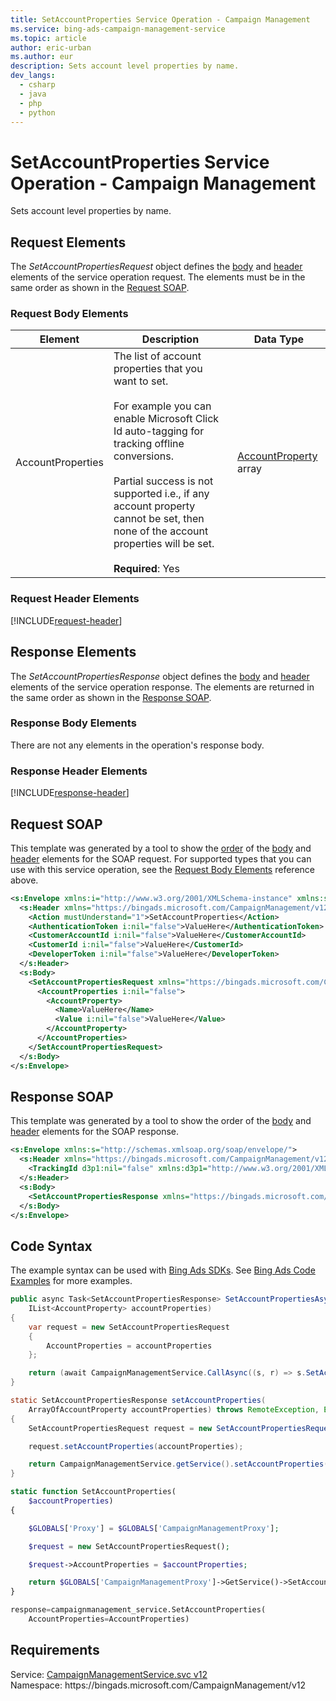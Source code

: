```yaml
---
title: SetAccountProperties Service Operation - Campaign Management
ms.service: bing-ads-campaign-management-service
ms.topic: article
author: eric-urban
ms.author: eur
description: Sets account level properties by name.
dev_langs: 
  - csharp
  - java
  - php
  - python
---
```

# SetAccountProperties Service Operation - Campaign Management
Sets account level properties by name.

## <a name="request"></a>Request Elements
The *SetAccountPropertiesRequest* object defines the [body](#request-body) and [header](#request-header) elements of the service operation request. The elements must be in the same order as shown in the [Request SOAP](#request-soap). 

### <a name="request-body"></a>Request Body Elements

|Element|Description|Data Type|
|-----------|---------------|-------------|
|<a name="accountproperties"></a>AccountProperties|The list of account properties that you want to set.<br/><br/>For example you can enable Microsoft Click Id auto-tagging for tracking offline conversions.<br/><br/>Partial success is not supported i.e., if any account property cannot be set, then none of the account properties will be set.<br/><br/>**Required**: Yes|[AccountProperty](accountproperty.md) array|

### <a name="request-header"></a>Request Header Elements
[!INCLUDE[request-header](./includes/request-header.md)]

## <a name="response"></a>Response Elements
The *SetAccountPropertiesResponse* object defines the [body](#response-body) and [header](#response-header) elements of the service operation response. The elements are returned in the same order as shown in the [Response SOAP](#response-soap).

### <a name="response-body"></a>Response Body Elements
There are not any elements in the operation's response body.

### <a name="response-header"></a>Response Header Elements
[!INCLUDE[response-header](./includes/response-header.md)]

## <a name="request-soap"></a>Request SOAP
This template was generated by a tool to show the [order](../guides/services-protocol.md#element-order) of the [body](#request-body) and [header](#request-header) elements for the SOAP request. For supported types that you can use with this service operation, see the [Request Body Elements](#request-header) reference above.

```xml
<s:Envelope xmlns:i="http://www.w3.org/2001/XMLSchema-instance" xmlns:s="http://schemas.xmlsoap.org/soap/envelope/">
  <s:Header xmlns="https://bingads.microsoft.com/CampaignManagement/v12">
    <Action mustUnderstand="1">SetAccountProperties</Action>
    <AuthenticationToken i:nil="false">ValueHere</AuthenticationToken>
    <CustomerAccountId i:nil="false">ValueHere</CustomerAccountId>
    <CustomerId i:nil="false">ValueHere</CustomerId>
    <DeveloperToken i:nil="false">ValueHere</DeveloperToken>
  </s:Header>
  <s:Body>
    <SetAccountPropertiesRequest xmlns="https://bingads.microsoft.com/CampaignManagement/v12">
      <AccountProperties i:nil="false">
        <AccountProperty>
          <Name>ValueHere</Name>
          <Value i:nil="false">ValueHere</Value>
        </AccountProperty>
      </AccountProperties>
    </SetAccountPropertiesRequest>
  </s:Body>
</s:Envelope>
```

## <a name="response-soap"></a>Response SOAP
This template was generated by a tool to show the order of the [body](#response-body) and [header](#response-header) elements for the SOAP response.

```xml
<s:Envelope xmlns:s="http://schemas.xmlsoap.org/soap/envelope/">
  <s:Header xmlns="https://bingads.microsoft.com/CampaignManagement/v12">
    <TrackingId d3p1:nil="false" xmlns:d3p1="http://www.w3.org/2001/XMLSchema-instance">ValueHere</TrackingId>
  </s:Header>
  <s:Body>
    <SetAccountPropertiesResponse xmlns="https://bingads.microsoft.com/CampaignManagement/v12" />
  </s:Body>
</s:Envelope>
```

## <a name="example"></a>Code Syntax
The example syntax can be used with [Bing Ads SDKs](../guides/client-libraries.md). See [Bing Ads Code Examples](../guides/code-examples.md) for more examples.
```csharp
public async Task<SetAccountPropertiesResponse> SetAccountPropertiesAsync(
	IList<AccountProperty> accountProperties)
{
	var request = new SetAccountPropertiesRequest
	{
		AccountProperties = accountProperties
	};

	return (await CampaignManagementService.CallAsync((s, r) => s.SetAccountPropertiesAsync(r), request));
}
```
```java
static SetAccountPropertiesResponse setAccountProperties(
	ArrayOfAccountProperty accountProperties) throws RemoteException, Exception
{
	SetAccountPropertiesRequest request = new SetAccountPropertiesRequest();

	request.setAccountProperties(accountProperties);

	return CampaignManagementService.getService().setAccountProperties(request);
}
```
```php
static function SetAccountProperties(
	$accountProperties)
{

	$GLOBALS['Proxy'] = $GLOBALS['CampaignManagementProxy'];

	$request = new SetAccountPropertiesRequest();

	$request->AccountProperties = $accountProperties;

	return $GLOBALS['CampaignManagementProxy']->GetService()->SetAccountProperties($request);
}
```
```python
response=campaignmanagement_service.SetAccountProperties(
	AccountProperties=AccountProperties)
```

## Requirements
Service: [CampaignManagementService.svc v12](https://campaign.api.bingads.microsoft.com/Api/Advertiser/CampaignManagement/v12/CampaignManagementService.svc)  
Namespace: https\://bingads.microsoft.com/CampaignManagement/v12  

